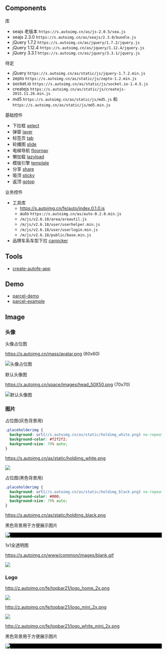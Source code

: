 ## Components

库

- seajs 老版本 `https://s.autoimg.cn/as/js-2.0.5/sea.js`
- seajs 2.3.0 `https://s.autoimg.cn/as/seajs/2.3.0/bundle.js`
- jQuery 1.7.2 `https://s.autoimg.cn/as/jquery/1.7.2/jquery.js`
- jQuery 1.12.4 `https://s.autoimg.cn/as/jquery/1.12.4/jquery.js`
- jQuery 3.3.1 `https://s.autoimg.cn/as/jquery/3.3.1/jquery.js`

待定
- jQuery `https://s.autoimg.cn/as/static/js/jquery-1.7.2.min.js`
- zepto `https://s.autoimg.cn/as/static/js/zepto-1.2.min.js`
- socket.io `https://s.autoimg.cn/as/static/js/socket.io-1.4.5.js`
- createjs `https://s.autoimg.cn/as/static/js/createjs-2015.11.26.min.js`
- md5 `https://s.autoimg.cn/as/static/js/md5.js` 和 `https://s.autoimg.cn/as/static/js/md5.min.js`

基础控件

- 下拉框 [select](https://athm-fe.github.io/select/)
- 弹窗 [layer](https://athm-fe.github.io/layer/)
- 标签页 [tab](https://athm-fe.github.io/tab/)
- 轮播图 [slide](https://athm-fe.github.io/slide/)
- 电梯导航 [floornav](https://athm-fe.github.io/floornav/)
- 懒加载 [lazyload](https://athm-fe.github.io/lazyload/)
- 模版引擎 [template](https://athm-fe.github.io/template/)
- 分享 [share](https://athm-fe.github.io/share/)
- 吸顶 [sticky](https://athm-fe.github.io/sticky/)
- 返顶 [gotop](https://athm-fe.github.io/gotop/)

业务控件

- 工具库
  - https://s.autoimg.cn/fe/auto/index.0.1.0.js
  - auto `https://s.autoimg.cn/as/auto-0.2.0.min.js`
  - `/m/js/v2.6.18/area/areautil.js`
  - `/m/js/v2.6.18/user/userhelper.min.js`
  - `/m/js/v2.6.18/user/userlogin.min.js`
  - `/m/js/v2.6.18/public/base.min.js`
- 品牌车系车型下拉 [carpicker](https://athm-fe.github.io/carpicker/)

## Tools

- [create-autofe-app](https://github.com/athm-fe/create-autofe-app)

## Demo

- [parcel-demo](https://github.com/athm-fe/parcel-demo)
- [parcel-example](https://github.com/athm-fe/parcel-example)

## Image

### 头像

头像占位图

https://s.autoimg.cn/mass/avatar.png (60x60)

![头像占位图](https://s.autoimg.cn/mass/avatar.png)

默认头像图

https://x.autoimg.cn/space/images/head_50X50.png (70x70)

![默认头像图](https://x.autoimg.cn/space/images/head_50X50.png)

### 图片

占位图(灰色背景用)

```css
.placeholderimg {
  background: url(//s.autoimg.cn/as/static/holdimg_white.png) no-repeat center center;
  background-color: #f2f2f2;
  background-size: 70% auto;
}
```

https://s.autoimg.cn/as/static/holdimg_white.png

![](https://s.autoimg.cn/as/static/holdimg_white.png)

占位图(黑色背景用)

```css
.placeholderimg {
  background: url(//s.autoimg.cn/as/static/holdimg_black.png) no-repeat center center;
  background-color: #000;
  background-size: 70% auto;
}
```

https://s.autoimg.cn/as/static/holdimg_black.png

<p>黑色背景用于方便展示图片</p>
<p style="background-color:#000">
  <img src="https://s.autoimg.cn/as/static/holdimg_black.png">
</p>

1x1全透明图

https://s.autoimg.cn/www/common/images/blank.gif

![](https://s.autoimg.cn/www/common/images/blank.gif)

### Logo

http://z.autoimg.cn/fe/topbar21/logo_home_2x.png

![](http://z.autoimg.cn/fe/topbar21/logo_home_2x.png)

http://z.autoimg.cn/fe/topbar21/logo_mini_2x.png

![](http://z.autoimg.cn/fe/topbar21/logo_mini_2x.png?v=2)

http://z.autoimg.cn/fe/topbar21/logo_white_mini_2x.png

<p>黑色背景用于方便展示图片</p>
<p style="background-color:#000">
  <img src="http://z.autoimg.cn/fe/topbar21/logo_white_mini_2x.png?v=2">
</p>
